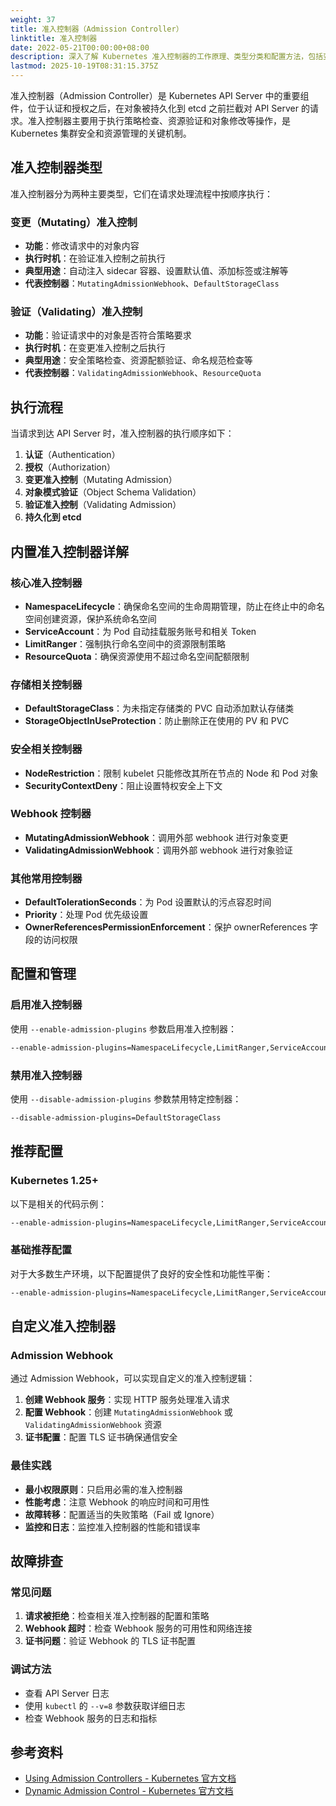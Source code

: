 ```yaml
---
weight: 37
title: 准入控制器（Admission Controller）
linktitle: 准入控制器
date: 2022-05-21T00:00:00+08:00
description: 深入了解 Kubernetes 准入控制器的工作原理、类型分类和配置方法，包括变更和验证准入控制的详细说明，以及各种内置准入控制器的功能介绍和推荐配置。
lastmod: 2025-10-19T08:31:15.375Z
---
```


准入控制器（Admission Controller）是 Kubernetes API Server 中的重要组件，位于认证和授权之后，在对象被持久化到 etcd 之前拦截对 API Server 的请求。准入控制器主要用于执行策略检查、资源验证和对象修改等操作，是 Kubernetes 集群安全和资源管理的关键机制。

## 准入控制器类型

准入控制器分为两种主要类型，它们在请求处理流程中按顺序执行：

### 变更（Mutating）准入控制

- **功能**：修改请求中的对象内容
- **执行时机**：在验证准入控制之前执行
- **典型用途**：自动注入 sidecar 容器、设置默认值、添加标签或注解等
- **代表控制器**：`MutatingAdmissionWebhook`、`DefaultStorageClass`

### 验证（Validating）准入控制

- **功能**：验证请求中的对象是否符合策略要求
- **执行时机**：在变更准入控制之后执行
- **典型用途**：安全策略检查、资源配额验证、命名规范检查等
- **代表控制器**：`ValidatingAdmissionWebhook`、`ResourceQuota`

## 执行流程

当请求到达 API Server 时，准入控制器的执行顺序如下：

1. **认证**（Authentication）
2. **授权**（Authorization）
3. **变更准入控制**（Mutating Admission）
4. **对象模式验证**（Object Schema Validation）
5. **验证准入控制**（Validating Admission）
6. **持久化到 etcd**

## 内置准入控制器详解

### 核心准入控制器

- **NamespaceLifecycle**：确保命名空间的生命周期管理，防止在终止中的命名空间创建资源，保护系统命名空间
- **ServiceAccount**：为 Pod 自动挂载服务账号和相关 Token
- **LimitRanger**：强制执行命名空间中的资源限制策略
- **ResourceQuota**：确保资源使用不超过命名空间配额限制

### 存储相关控制器

- **DefaultStorageClass**：为未指定存储类的 PVC 自动添加默认存储类
- **StorageObjectInUseProtection**：防止删除正在使用的 PV 和 PVC

### 安全相关控制器

- **NodeRestriction**：限制 kubelet 只能修改其所在节点的 Node 和 Pod 对象
- **SecurityContextDeny**：阻止设置特权安全上下文

### Webhook 控制器

- **MutatingAdmissionWebhook**：调用外部 webhook 进行对象变更
- **ValidatingAdmissionWebhook**：调用外部 webhook 进行对象验证

### 其他常用控制器

- **DefaultTolerationSeconds**：为 Pod 设置默认的污点容忍时间
- **Priority**：处理 Pod 优先级设置
- **OwnerReferencesPermissionEnforcement**：保护 ownerReferences 字段的访问权限

## 配置和管理

### 启用准入控制器

使用 `--enable-admission-plugins` 参数启用准入控制器：

```bash
--enable-admission-plugins=NamespaceLifecycle,LimitRanger,ServiceAccount,DefaultStorageClass,DefaultTolerationSeconds,MutatingAdmissionWebhook,ValidatingAdmissionWebhook,ResourceQuota
```

### 禁用准入控制器

使用 `--disable-admission-plugins` 参数禁用特定控制器：

```bash
--disable-admission-plugins=DefaultStorageClass
```

## 推荐配置

### Kubernetes 1.25+

以下是相关的代码示例：

```bash
--enable-admission-plugins=NamespaceLifecycle,LimitRanger,ServiceAccount,TaintNodesByCondition,Priority,DefaultTolerationSeconds,DefaultStorageClass,StorageObjectInUseProtection,PersistentVolumeClaimResize,RuntimeClass,CertificateApproval,CertificateSigning,CertificateSubjectRestriction,DefaultIngressClass,MutatingAdmissionWebhook,ValidatingAdmissionWebhook,ResourceQuota
```

### 基础推荐配置

对于大多数生产环境，以下配置提供了良好的安全性和功能性平衡：

```bash
--enable-admission-plugins=NamespaceLifecycle,LimitRanger,ServiceAccount,DefaultStorageClass,DefaultTolerationSeconds,MutatingAdmissionWebhook,ValidatingAdmissionWebhook,ResourceQuota
```

## 自定义准入控制器

### Admission Webhook

通过 Admission Webhook，可以实现自定义的准入控制逻辑：

1. **创建 Webhook 服务**：实现 HTTP 服务处理准入请求
2. **配置 Webhook**：创建 `MutatingAdmissionWebhook` 或 `ValidatingAdmissionWebhook` 资源
3. **证书配置**：配置 TLS 证书确保通信安全

### 最佳实践

- **最小权限原则**：只启用必需的准入控制器
- **性能考虑**：注意 Webhook 的响应时间和可用性
- **故障转移**：配置适当的失败策略（Fail 或 Ignore）
- **监控和日志**：监控准入控制器的性能和错误率

## 故障排查

### 常见问题

1. **请求被拒绝**：检查相关准入控制器的配置和策略
2. **Webhook 超时**：检查 Webhook 服务的可用性和网络连接
3. **证书问题**：验证 Webhook 的 TLS 证书配置

### 调试方法

- 查看 API Server 日志
- 使用 `kubectl` 的 `--v=8` 参数获取详细日志
- 检查 Webhook 服务的日志和指标

## 参考资料

- [Using Admission Controllers - Kubernetes 官方文档](https://kubernetes.io/docs/reference/access-authn-authz/admission-controllers/)
- [Dynamic Admission Control - Kubernetes 官方文档](https://kubernetes.io/docs/reference/access-authn-authz/extensible-admission-controllers/)
